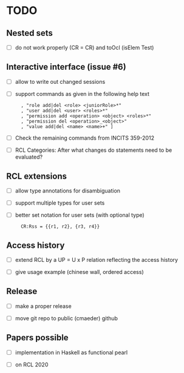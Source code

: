 # TODO

## Nested sets

- [ ] do not work properly (CR = CR) and toOcl (isElem Test)

## Interactive interface (issue #6)

- [ ] allow to write out changed sessions

- [ ] support commands as given in the following help text

        , "role add|del <role> <juniorRole>*"
        , "user add|del <user> <roles>*"
        , "permission add <operation> <object> <roles>*"
        , "permission del <operation>_<object>"
        , "value add|del <name> <name>+" ]

- [ ] Check the remaining commands from INCITS 359-2012

- [ ] RCL Categories: After what changes do statements need to be
  evaluated?

## RCL extensions

- [ ] allow type annotations for disambiguation

- [ ] support multiple types for user sets

- [ ] better set notation for user sets (with optional type)

        CR:Rss = {{r1, r2}, {r3, r4}}

## Access history

- [ ] extend RCL by a UP = U x P relation reflecting the access
  history

- [ ] give usage example (chinese wall, ordered access)

## Release

- [ ] make a proper release

- [ ] move git repo to public (cmaeder) github

## Papers possible

- [ ] implementation in Haskell as functional pearl

- [ ] on RCL 2020
